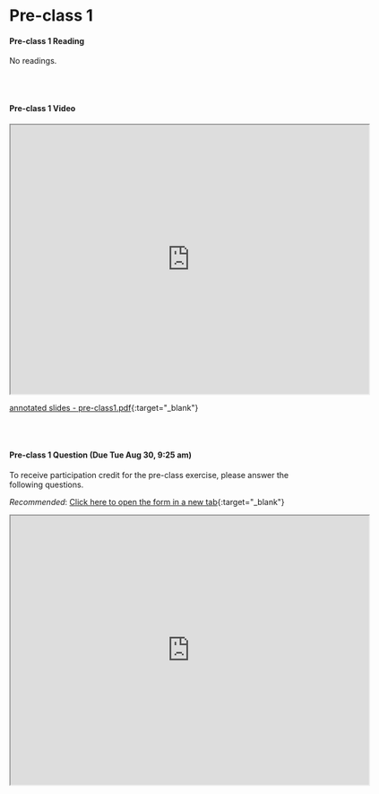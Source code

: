 # Pre-class 1

#### Pre-class 1 Reading
No readings.

<br>
<br>

#### Pre-class 1 Video

<iframe src="https://drive.google.com/file/d/1qraiqpIb7tZeGJCUQH2FkXTYuyrhK0Hm/preview" width="640" height="480" allowfullscreen>
</iframe>

[annotated slides - pre-class1.pdf](https://drive.google.com/file/d/1eLjxM5TyIWiJ0FHK_dWfAg7GWbdBTMtI/view?usp=sharing){:target="_blank"}

<br>
<br>

#### Pre-class 1 Question (Due Tue Aug 30, 9:25 am)

To receive participation credit for the pre-class exercise, please answer the following questions.

*Recommended*: [Click here to open the form in a new tab](https://forms.gle/XzjgekSVWpCHVnvE6){:target="_blank"}
<iframe src="https://docs.google.com/forms/d/e/1FAIpQLScAKjdsWDmbdubNXoFtn3xvX8IaHSdqRWMzKB8HxcwnbFYDqg/viewform?embedded=true" width="640" height="480" frameborder="20" marginheight="0" marginwidth="0">Loading…
</iframe>

<br>



